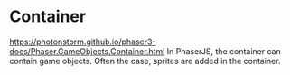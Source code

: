 # Container

<https://photonstorm.github.io/phaser3-docs/Phaser.GameObjects.Container.html>
In PhaserJS, the container can contain game objects. Often the case, sprites are added in the container.
